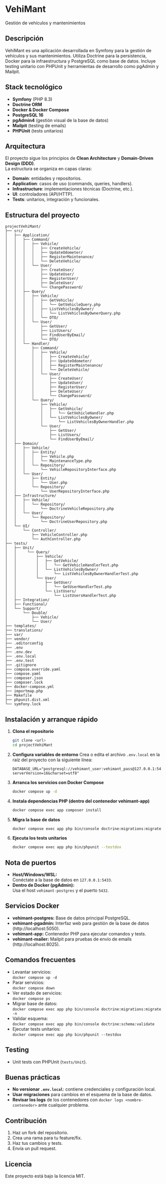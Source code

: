 # VehiMant

Gestión de vehículos y mantenimientos

## Descripción

VehiMant es una aplicación desarrollada en Symfony para la gestión de vehículos y sus mantenimientos. Utiliza Doctrine para la persistencia, Docker para la infraestructura y PostgreSQL como base de datos. Incluye testing unitario con PHPUnit y herramientas de desarrollo como pgAdmin y Mailpit.

## Stack tecnológico

- **Symfony** (PHP 8.3)
- **Doctrine ORM**
- **Docker & Docker Compose**
- **PostgreSQL 16**
- **pgAdmin4** (gestión visual de la base de datos)
- **Mailpit** (testing de emails)
- **PHPUnit** (tests unitarios)

## Arquitectura

El proyecto sigue los principios de **Clean Architecture** y **Domain-Driven Design (DDD)**.  
La estructura se organiza en capas claras:

- **Domain**: entidades y repositorios.
- **Application**: casos de uso (commands, queries, handlers).
- **Infrastructure**: implementaciones técnicas (Doctrine, etc.).
- **UI**: controladores (API/HTTP).
- **Tests**: unitarios, integración y funcionales.

## Estructura del proyecto

```
projectVehiMant/
├── src/
│   ├── Application/
│   │   ├── Command/
│   │   │   ├── Vehicle/
│   │   │   │   ├── CreateVehicle/
│   │   │   │   ├── UpdateOdometer/
│   │   │   │   ├── RegisterMaintenance/
│   │   │   │   └── DeleteVehicle/
│   │   │   └── User/
│   │   │       ├── CreateUser/
│   │   │       ├── UpdateUser/
│   │   │       ├── RegisterUser/
│   │   │       ├── DeleteUser/
│   │   │       └── ChangePassword/
│   │   ├── Query/
│   │   │   ├── Vehicle/
│   │   │   │   ├── GetVehicle/
│   │   │   │   │   └── GetVehicleQuery.php
│   │   │   │   ├── ListVehiclesByOwner/
│   │   │   │   │   └── ListVehiclesByOwnerQuery.php
│   │   │   │   └── DTO/
│   │   │   └── User/
│   │   │       ├── GetUser/
│   │   │       ├── ListUsers/
│   │   │       ├── FindUserByEmail/
│   │   │       └── DTO/
│   │   └── Handler/
│   │       ├── Command/
│   │       │   ├── Vehicle/
│   │       │   │   ├── CreateVehicle/
│   │       │   │   ├── UpdateOdometer/
│   │       │   │   ├── RegisterMaintenance/
│   │       │   │   └── DeleteVehicle/
│   │       │   └── User/
│   │       │       ├── CreateUser/
│   │       │       ├── UpdateUser/
│   │       │       ├── RegisterUser/
│   │       │       ├── DeleteUser/
│   │       │       └── ChangePassword/
│   │       └── Query/
│   │           ├── Vehicle/
│   │           │   ├── GetVehicle/
│   │           │   │   └── GetVehicleHandler.php
│   │           │   └── ListVehiclesByOwner/
│   │           │       └── ListVehiclesByOwnerHandler.php
│   │           └── User/
│   │               ├── GetUser/
│   │               ├── ListUsers/
│   │               └── FindUserByEmail/
│   ├── Domain/
│   │   ├── Vehicle/
│   │   │   ├── Entity/
│   │   │   │   ├── Vehicle.php
│   │   │   │   └── MaintenanceType.php
│   │   │   └── Repository/
│   │   │       └── VehicleRepositoryInterface.php
│   │   └── User/
│   │       ├── Entity/
│   │       │   └── User.php
│   │       └── Repository/
│   │           └── UserRepositoryInterface.php
│   ├── Infrastructure/
│   │   ├── Vehicle/
│   │   │   └── Repository/
│   │   │       └── DoctrineVehicleRepository.php
│   │   └── User/
│   │       └── Repository/
│   │           └── DoctrineUserRepository.php
│   └── UI/
│       └── Controller/
│           ├── VehicleController.php
│           └── AuthController.php
├── tests/
│   ├── Unit/
│   │     └── Query/
│   │         ├── Vehicle/
│   │         │   ├── GetVehicle/
│   │         │   │   └── GetVehicleHandlerTest.php
│   │         │   └── ListVehiclesByOwner/
│   │         │       └── ListVehiclesByOwnerHandlerTest.php
│   │         └── User/
│   │             ├── GetUser/
│   │             │   └── GetUserHandlerTest.php
│   │             └── ListUsers/
│   │                 └── ListUsersHandlerTest.php
│   ├── Integration/
│   ├── Functional/
│   └── Support/
│       └── Double/
│           ├── Vehicle/
│           └── User/
├── templates/
├── translations/
├── var/
├── vendor/
├── .editorconfig
├── .env
├── .env.dev
├── .env.local
├── .env.test
├── .gitignore
├── compose.override.yaml
├── compose.yaml
├── composer.json
├── composer.lock
├── docker-compose.yml
├── importmap.php
├── Makefile
├── phpunit.dist.xml
└── symfony.lock
```

## Instalación y arranque rápido

1. **Clona el repositorio**
   ```bash
   git clone <url>
   cd projectVehiMant
   ```

2. **Configura variables de entorno**
   Crea o edita el archivo `.env.local` en la raíz del proyecto con la siguiente línea:
   ```env
   DATABASE_URL="postgresql://vehimant_user:vehimant_pass@127.0.0.1:5433/vehimant_db?serverVersion=16&charset=utf8"
   ```

3. **Arranca los servicios con Docker Compose**
   ```bash
   docker compose up -d
   ```

4. **Instala dependencias PHP (dentro del contenedor vehimant-app)**
   ```bash
   docker compose exec app composer install
   ```

5. **Migra la base de datos**
   ```bash
   docker compose exec app php bin/console doctrine:migrations:migrate -n
   ```

6. **Ejecuta los tests unitarios**
   ```bash
   docker compose exec app php bin/phpunit --testdox
   ```

## Nota de puertos

- **Host/Windows/WSL:**  
  Conéctate a la base de datos en `127.0.0.1:5433`.
- **Dentro de Docker (pgAdmin):**  
  Usa el host `vehimant-postgres` y el puerto `5432`.

## Servicios Docker

- **vehimant-postgres:** Base de datos principal PostgreSQL.
- **vehimant-pgadmin:** Interfaz web para gestión de la base de datos (http://localhost:5050).
- **vehimant-app:** Contenedor PHP para ejecutar comandos y tests.
- **vehimant-mailer:** Mailpit para pruebas de envío de emails (http://localhost:8025).

## Comandos frecuentes

- Levantar servicios:  
  `docker compose up -d`
- Parar servicios:  
  `docker compose down`
- Ver estado de servicios:  
  `docker compose ps`
- Migrar base de datos:  
  `docker compose exec app php bin/console doctrine:migrations:migrate -n`
- Validar esquema:  
  `docker compose exec app php bin/console doctrine:schema:validate`
- Ejecutar tests unitarios:  
  `docker compose exec app php bin/phpunit --testdox`

## Testing

- Unit tests con PHPUnit (`tests/Unit`).

## Buenas prácticas

- **No versionar `.env.local`**: contiene credenciales y configuración local.
- **Usar migraciones** para cambios en el esquema de la base de datos.
- **Revisar los logs** de los contenedores con `docker logs <nombre-contenedor>` ante cualquier problema.

## Contribución

1. Haz un fork del repositorio.
2. Crea una rama para tu feature/fix.
3. Haz tus cambios y tests.
4. Envía un pull request.

## Licencia

Este proyecto está bajo la licencia MIT.
